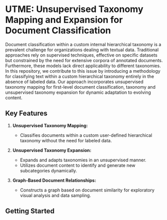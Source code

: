 # UTME: Unsupervised Taxonomy Mapping and Expansion for Document Classification

Document classification within a custom internal hierarchical taxonomy is a prevalent challenge for organizations dealing with textual data. Traditional approaches rely on supervised techniques, effective on specific datasets but constrained by the need for extensive corpora of annotated documents. Furthermore, these models lack direct applicability to different taxonomies. In this repository, we contribute to this issue by introducing a methodology for classifying text within a custom hierarchical taxonomy entirely in the absence of labeled data. Our approach incorporates unsupervised taxonomy mapping for first-level document classification, taxonomy and unsupervised taxonomy expansion for dynamic adaptation to evolving content.

## Key Features

1. **Unsupervised Taxonomy Mapping:**
   - Classifies documents within a custom user-defined hierarchical taxonomy without the need for labeled data.

2. **Unsupervised Taxonomy Expansion:**
   - Expands and adapts taxonomies in an unsupervised manner.
   - Utilizes document content to identify and generate new subcategories dynamically.

4. **Graph-Based Document Relationships:**
   - Constructs a graph based on document similarity for exploratory visual analysis and data sampling.

## Getting Started
